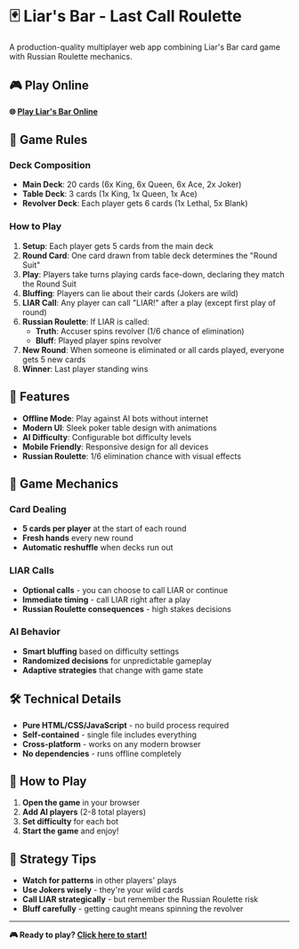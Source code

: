 # 🃏 Liar's Bar - Last Call Roulette

A production-quality multiplayer web app combining Liar's Bar card game with Russian Roulette mechanics.

## 🎮 Play Online

**🌐 [Play Liar's Bar Online](https://jakeglickman1.github.io/Liars-Bar/)**

## 🎯 Game Rules

### Deck Composition
- **Main Deck**: 20 cards (6x King, 6x Queen, 6x Ace, 2x Joker)
- **Table Deck**: 3 cards (1x King, 1x Queen, 1x Ace)
- **Revolver Deck**: Each player gets 6 cards (1x Lethal, 5x Blank)

### How to Play
1. **Setup**: Each player gets 5 cards from the main deck
2. **Round Card**: One card drawn from table deck determines the "Round Suit"
3. **Play**: Players take turns playing cards face-down, declaring they match the Round Suit
4. **Bluffing**: Players can lie about their cards (Jokers are wild)
5. **LIAR Call**: Any player can call "LIAR!" after a play (except first play of round)
6. **Russian Roulette**: If LIAR is called:
   - **Truth**: Accuser spins revolver (1/6 chance of elimination)
   - **Bluff**: Played player spins revolver
7. **New Round**: When someone is eliminated or all cards played, everyone gets 5 new cards
8. **Winner**: Last player standing wins

## 🚀 Features

- **Offline Mode**: Play against AI bots without internet
- **Modern UI**: Sleek poker table design with animations
- **AI Difficulty**: Configurable bot difficulty levels
- **Mobile Friendly**: Responsive design for all devices
- **Russian Roulette**: 1/6 elimination chance with visual effects

## 🎲 Game Mechanics

### Card Dealing
- **5 cards per player** at the start of each round
- **Fresh hands** every new round
- **Automatic reshuffle** when decks run out

### LIAR Calls
- **Optional calls** - you can choose to call LIAR or continue
- **Immediate timing** - call LIAR right after a play
- **Russian Roulette consequences** - high stakes decisions

### AI Behavior
- **Smart bluffing** based on difficulty settings
- **Randomized decisions** for unpredictable gameplay
- **Adaptive strategies** that change with game state

## 🛠️ Technical Details

- **Pure HTML/CSS/JavaScript** - no build process required
- **Self-contained** - single file includes everything
- **Cross-platform** - works on any modern browser
- **No dependencies** - runs offline completely

## 📱 How to Play

1. **Open the game** in your browser
2. **Add AI players** (2-8 total players)
3. **Set difficulty** for each bot
4. **Start the game** and enjoy!

## 🎯 Strategy Tips

- **Watch for patterns** in other players' plays
- **Use Jokers wisely** - they're your wild cards
- **Call LIAR strategically** - but remember the Russian Roulette risk
- **Bluff carefully** - getting caught means spinning the revolver

---

**🎮 Ready to play? [Click here to start!](https://jakeglickman1.github.io/Liars-Bar/)**